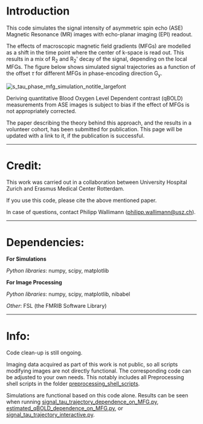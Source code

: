 # Introduction

This code simulates the signal intensity of asymmetric spin echo (ASE) Magnetic Resonance (MR) images with echo-planar
imaging (EPI) readout.

The effects of macroscopic magnetic field gradients (MFGs) are modelled as a shift in the time point where the center 
of k-space is read out. This results in a mix of R<sub>2</sub> and R<sub>2</sub>' decay of the signal, depending on the local MFGs. The figure
below shows simulated signal trajectories as a function of the offset $\tau$ for different MFGs in phase-encoding direction
G<sub>y</sub>.

![s_tau_phase_mfg_simulation_notitle_largefont](https://github.com/user-attachments/assets/6f409074-c418-4501-882e-d748b14f37b5)

Deriving quantitative Blood Oxygen Level Dependent contrast (qBOLD) measurements from ASE images is subject to bias if 
the effect of MFGs is not appropriately corrected.

The paper describing the theory behind this approach, and the results in a volunteer cohort, has been submitted for 
publication. This page will be updated with a link to it, if the publication is successful.

______________

# Credit:

This work was carried out in a collaboration between University Hospital Zurich and Erasmus Medical Center Rotterdam.

If you use this code, please cite the above mentioned paper.

In case of questions, contact Philipp Wallimann 
(philipp.wallimann@usz.ch).

______________

# Dependencies:

__For Simulations__

_Python libraries_: numpy, scipy, matplotlib

__For Image Processing__

_Python libraries_: numpy, scipy, matplotlib, nibabel

_Other_: FSL (the FMRIB Software Library)

______________

# Info:

Code clean-up is still ongoing.

Imaging data acquired as part of this work is not public, so all scripts modifying images are not directly functional.
The corresponding code can be adjusted to your own needs. This notably includes all Preprocessing shell scripts in the 
folder [preprocessing_shell_scripts](preprocessing_shell_scripts).

Simulations are functional based on this code alone. Results can be seen when running 
[signal_tau_trajectory_dependence_on_MFG.py](demonstration_scripts/signal_tau_trajectory_dependence_on_MFG.py),
[estimated_qBOLD_dependence_on_MFG.py](demonstration_scripts/estimated_qBOLD_dependence_on_MFG.py),
or 
[signal_tau_trajectory_interactive.py](demonstration_scripts/signal_tau_trajectory_interactive.py).

